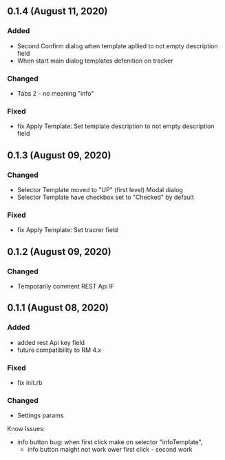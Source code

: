 ## 0.1.4 (August 11, 2020)

### Added

- Second Confirm dialog when template apllied to not empty description field
- When start main dialog templates defenition on tracker 

### Changed

- Tabs 2 - no meaning "info"

### Fixed

- fix Apply Template: Set template description to not empty description field 


## 0.1.3 (August 09, 2020)

### Changed

- Selector Template moved to "UP" (first level) Modal dialog
- Selector Template have checkbox set to "Checked" by default

### Fixed

- fix Apply Template: Set tracrer field

## 0.1.2 (August 09, 2020)

### Changed

- Temporarily сomment REST Api IF

## 0.1.1 (August 08, 2020)

### Added

- added rest Api key field
- future compatibility to RM 4.x

### Fixed

- fix init.rb

### Changed

- Settings params



Know Issues:


- info button bug:
	when first click make on selector "infoTemplate",
	- info button maight not work ower first click - second work